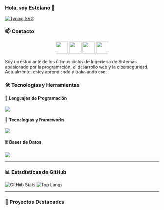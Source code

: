 ### Hola, soy Estefano 👋  

[![Typing SVG](https://readme-typing-svg.herokuapp.com?size=22&color=F7BE0C&center=true&vCenter=true&width=500&lines=Desarrollador+de+Software;Apasionado+por+la+tecnolog%C3%ADa;Aprendiendo+cada+d%C3%ADa)](https://git.io/typing-svg)

### 📫 Contacto  
<p align="center">
  <a href="https://www.linkedin.com/in/estefanocapillo" target="_blank" rel="noopener noreferrer">
    <img src="https://skillicons.dev/icons?i=linkedin" width="40" height="40" />
  </a>
  <a href="mailto:capilloquispepiero@gmail.com" target="_blank" rel="noopener noreferrer">
    <img src="https://skillicons.dev/icons?i=gmail" width="40" height="40" />
  </a>
  <a href="https://instagram.com/11_estefano" target="_blank" rel="noopener noreferrer">
    <img src="https://skillicons.dev/icons?i=instagram" width="40" height="40" />
  </a>
  <a href="https://discord.com/users/estefano7" target="_blank" rel="noopener noreferrer">
    <img src="https://skillicons.dev/icons?i=discord" width="40" height="40" />
  </a>
</p>

Soy un estudiante de los últimos ciclos de Ingeniería de Sistemas apasionado por la programación, el desarrollo web y la ciberseguridad. Actualmente, estoy aprendiendo y trabajando con:

### 🛠️ Tecnologías y Herramientas

#### 📝 Lenguajes de Programación
<p align="left">
  <img src="https://skillicons.dev/icons?i=java,python,php,javascript" />
</p>

#### 🚀 Tecnologías y Frameworks
<p align="left">
  <img src="https://skillicons.dev/icons?i=spring,laravel,react,git,selenium,figma" />
</p>

#### 🗄️ Bases de Datos
<p align="left">
  <img src="https://skillicons.dev/icons?i=mysql,postgres,mongodb" />
</p>

---

### 📊 Estadísticas de GitHub  
![GitHub Stats](https://github-readme-stats.vercel.app/api?username=Estefano247&show_icons=true&theme=dark)
![Top Langs](https://github-readme-stats.vercel.app/api/top-langs/?username=Estefano247&layout=compact&theme=dark)

---

### 🚀 Proyectos Destacados  
